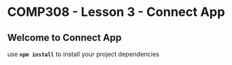 # COMP308 - Lesson 3 - Connect App

## Welcome to Connect App

use **`npm install`** to install your project dependencies
